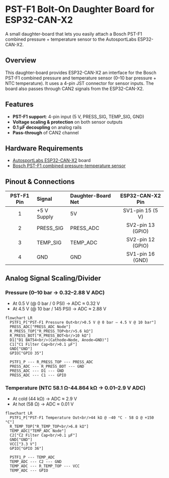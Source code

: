 # PST-F1 Bolt-On Daughter Board for ESP32-CAN-X2

A small daughter-board that lets you easily attach a Bosch PST-F1 combined pressure + temperature sensor to the AutosportLabs ESP32-CAN-X2.

## Overview

This daughter-board provides ESP32-CAN-X2 an interface for the Bosch PST-F1 combined pressure and temperature sensor (0–10 bar pressure + NTC temperature). It uses a 4-pin JST connector for sensor inputs. The board also passes through CAN2 signals from the ESP32-CAN-X2.


## Features

- **PST-F1 support**: 4-pin input (5 V, PRESS_SIG, TEMP_SIG, GND)
- **Voltage scaling & protection** on both sensor outputs
- **0.1 µF decoupling** on analog rails
- **Pass-through** of CAN2 channel


## Hardware Requirements

- [AutosportLabs ESP32-CAN-X2](https://wiki.autosportlabs.com/ESP32-CAN-X2) board
- [Bosch PST-F1 combined pressure-temperature sensor](https://www.bosch-motorsport.com/content/downloads/Raceparts/en-GB/54249355.html)


## Pinout & Connections

| PST-F1 Pin | Signal       | Daughter-Board Net | ESP32-CAN-X2 Pin |
|:----------:|:-------------|:-------------------|:----------------:|
| 1          | +5 V Supply  | 5V                 | SV1-pin 15 (5 V) |
| 2          | PRESS_SIG    | PRESS_ADC          | SV2-pin 13 (GPIO)|
| 3          | TEMP_SIG     | TEMP_ADC           | SV2-pin 12 (GPIO)|
| 4          | GND          | GND                | SV1-pin 16 (GND) |


## Analog Signal Scaling/Divider

### Pressure (0–10 bar → 0.32–2.88 V ADC)

- At 0.5 V (@ 0 bar / 0 PSI) -> ADC ≈ 0.32 V
- At 4.5 V (@ 10 bar / 145 PSI) -> ADC ≈ 2.88 V

``` mermaid
flowchart LR
  PSTF1_P["PST-F1 Pressure Out<br/>0.5 V @ 0 bar – 4.5 V @ 10 bar"]
  PRESS_ADC["PRESS_ADC Node"]
  R_PRESS_TOP["R_PRESS_TOP<br/>5.6 kΩ"]
  R_PRESS_BOT["R_PRESS_BOT<br/>10 kΩ"]
  D1["D1 BAT54<br/>(Cathode→Node, Anode→GND)"]
  C1["C1 Filter Cap<br/>0.1 µF"]
  GND["GND"]
  GPIO["GPIO 35"]

  PSTF1_P --- R_PRESS_TOP --- PRESS_ADC
  PRESS_ADC --- R_PRESS_BOT --- GND
  PRESS_ADC --- D1 --- GND
  PRESS_ADC --- C1 --- GPIO
```

### Temperature (NTC 58.1 Ω-44.864 kΩ → 0.01–2.9 V ADC)

- At cold (44 kΩ) → ADC ≈ 2.9 V
- At hot (58 Ω) → ADC ≈ 0.01 V


``` mermaid
flowchart LR
  PSTF1_P["PST-F1 Temperature Out<br/>44 kΩ @ –40 °C - 58 Ω @ +150 °C"]
  R_TEMP_TOP["R_TEMP_TOP<br/>6.8 kΩ"]
  TEMP_ADC["TEMP_ADC Node"]
  C2["C2 Filter Cap<br/>0.1 µF"]
  GND["GND"]
  VCC["3.3 V"]
  GPIO["GPIO 36"]

  PSTF1_P --- TEMP_ADC
  TEMP_ADC --- C2 --- GND
  TEMP_ADC --- R_TEMP_TOP --- VCC
  TEMP_ADC --- GPIO
```
